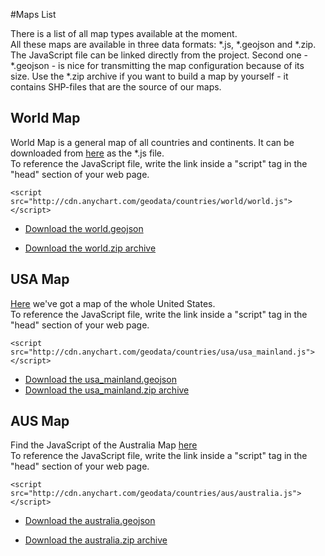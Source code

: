 #Maps List

There is a list of all map types available at the moment.
<br>
All these maps are available in three data formats: *.js,  *.geojson and *.zip. The JavaScript file can be linked directly from the project. 
Second one - *.geojson - is nice for transmitting the map configuration because of its size. Use the *.zip archive if you want to build a map by yourself - it contains
SHP-files that are the source of our maps. 

## World Map

World Map is a general map of all countries and continents. It can be downloaded from [here](http://cdn.anychart.com/geodata/world/world.js) as the *.js file. 
<br>
To reference the JavaScript file, write the link inside a "script" tag in the "head" section of your web page.

```
<script src="http://cdn.anychart.com/geodata/countries/world/world.js"></script>
```

 - [Download the world.geojson](http://cdn.anychart.com/geodata/world/world.geojson)
 
 - [Download the world.zip archive](http://cdn.anychart.com/geodata/world/world.zip)
 
 
## USA Map

[Here](http://cdn.anychart.com/geodata/countries/usa/usa_mainland.js) we've got a map of the whole United States.
<br>
To reference the JavaScript file, write the link inside a "script" tag in the "head" section of your web page.

```
<script src="http://cdn.anychart.com/geodata/countries/usa/usa_mainland.js"></script>
```

 - [Download the usa_mainland.geojson](http://cdn.anychart.com/geodata/countries/usa/usa_mainland.geojson)
 - [Download the usa_mainland.zip archive](http://cdn.anychart.com/geodata/countries/usa/usa_mainland.zip)
 
 
## AUS Map

Find the JavaScript of the Australia Map [here](http://cdn.anychart.com/geodata/countries/aus/australia.js)
<br>
To reference the JavaScript file, write the link inside a "script" tag in the "head" section of your web page.

```
<script src="http://cdn.anychart.com/geodata/countries/aus/australia.js"></script>
```

 - [Download the australia.geojson](http://cdn.anychart.com/geodata/countries/aus/australia.geojson)
 
 - [Download the australia.zip archive](http://cdn.anychart.com/geodata/countries/aus/australia.zip)
 
